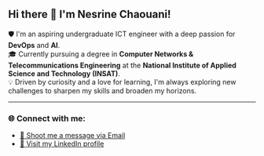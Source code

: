 ## Hi there 👋 I'm Nesrine Chaouani!

🛡️ I'm an aspiring undergraduate ICT engineer with a deep passion for **DevOps** and **AI**.  
🎓 Currently pursuing a degree in **Computer Networks & Telecommunications Engineering** at the **National Institute of Applied Science and Technology (INSAT)**.  
💡 Driven by curiosity and a love for learning, I'm always exploring new challenges to sharpen my skills and broaden my horizons.

---

### 🌐 Connect with me:

- [📩 Shoot me a message via Email](chaouaninesrine@gmail.com)  
- [💼 Visit my LinkedIn profile](https://www.linkedin.com/in/nesrine-chaaouani/)

